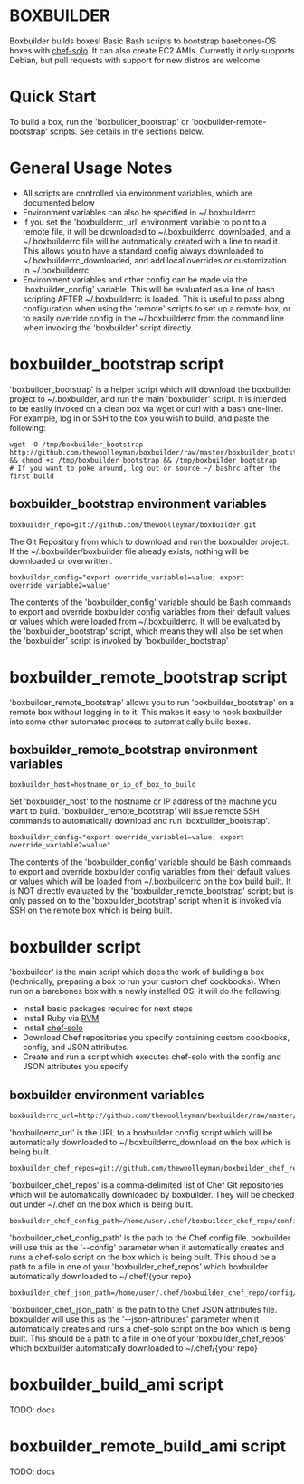 BOXBUILDER
==========

Boxbuilder builds boxes!  Basic Bash scripts to bootstrap barebones-OS boxes with
[chef-solo](http://wiki.opscode.com/display/chef/Chef+Solo).  It can also create
EC2 AMIs.  Currently it only supports Debian, but pull requests with support for
new distros are welcome.

Quick Start
===========

To build a box, run the 'boxbuilder\_bootstrap' or 'boxbuilder-remote-bootstrap' scripts.
See details in the sections below.

General Usage Notes
===================

* All scripts are controlled via environment variables, which are documented below
* Environment variables can also be specified in ~/.boxbuilderrc
* If you set the 'boxbuilderrc\_url' environment variable to point to a remote file,
  it will be downloaded to ~/.boxbuilderrc\_downloaded, and a ~/.boxbuilderrc file
  will be automatically created with a line to read it.  This allows you to have
  a standard config always downloaded to ~/.boxbuilderrc\_downloaded, and add
  local overrides or customization in ~/.boxbuilderrc
* Environment variables and other config can be made via the 'boxbuilder\_config'
  variable.  This will be evaluated as a line of bash scripting AFTER
  ~/.boxbuilderrc is loaded.  This is useful to pass along configuration when using
  the 'remote' scripts to set up a remote box, or to easily override config in
  the ~/.boxbuilderrc from the command line when invoking the 'boxbuilder' script
  directly.


boxbuilder\_bootstrap script
===========================

'boxbuilder\_bootstrap' is a helper script which will download the boxbuilder
project to ~/.boxbuilder, and run the main 'boxbuilder' script.  It
is intended to be easily invoked on a clean box via
wget or curl with a bash one-liner.  For example, log in or SSH to the box you
wish to build, and paste the following:

    wget -O /tmp/boxbuilder_bootstrap http://github.com/thewoolleyman/boxbuilder/raw/master/boxbuilder_bootstrap && chmod +x /tmp/boxbuilder_bootstrap && /tmp/boxbuilder_bootstrap
    # If you want to poke around, log out or source ~/.bashrc after the first build

boxbuilder\_bootstrap environment variables
-------------------------------------------

    boxbuilder_repo=git://github.com/thewoolleyman/boxbuilder.git

The Git Repository from which to download and run the boxbuilder project.  If
the ~/.boxbuilder/boxbuilder file already exists, nothing will be downloaded
or overwritten.

    boxbuilder_config="export override_variable1=value; export override_variable2=value"

The contents of the 'boxbuilder\_config' variable should be Bash commands to export and override
boxbuilder config variables from their default values or values which were loaded from
~/.boxbuilderrc.  It will be evaluated by the 'boxbuilder\_bootstrap' script, which
means they will also be set when the 'boxbuilder' script is invoked by 'boxbuilder\_bootstrap'

boxbuilder\_remote\_bootstrap script
====================================

'boxbuilder\_remote\_bootstrap' allows you to run 'boxbuilder\_bootstrap' on a
remote box without logging in to it.  This makes it easy to hook boxbuilder into
some other automated process to automatically build boxes.

boxbuilder\_remote\_bootstrap environment variables
---------------------------------------------------

    boxbuilder_host=hostname_or_ip_of_box_to_build

Set 'boxbuilder\_host' to the hostname or IP address of the machine you want to build.
'boxbuilder\_remote\_bootstrap' will issue remote SSH commands to automatically download
and run 'boxbuilder\_bootstrap'.

    boxbuilder_config="export override_variable1=value; export override_variable2=value"

The contents of the 'boxbuilder\_config' variable should be Bash commands to export and override
boxbuilder config variables from their default values or values which will be loaded from
~/.boxbuilderrc on the box build built.  It is NOT directly evaluated by the 'boxbuilder\_remote\_bootstrap'
script; but is only passed on to the 'boxbuilder\_bootstrap' script when it is invoked via SSH on
the remote box which is being built.

boxbuilder script
=================

'boxbuilder' is the main script which does the work of building a box (technically,
preparing a box to run your custom chef cookbooks).  When run 
on a barebones box with a newly installed OS, it will do the following:

* Install basic packages required for next steps
* Install Ruby via [RVM](http://rvm.beginrescueend.com/)
* Install [chef-solo](http://wiki.opscode.com/display/chef/Chef+Solo)
* Download Chef repositories you specify containing custom cookbooks, config, and JSON attributes.
* Create and run a script which executes chef-solo with the config and JSON attributes you specify

boxbuilder environment variables
--------------------------------

    boxbuilderrc_url=http://github.com/thewoolleyman/boxbuilder/raw/master/boxbuilderrc_example

'boxbuilderrc\_url' is the URL to a boxbuilder config script which will be automatically
downloaded to ~/.boxbuilderrc\_download on the box which is being built.

    boxbuilder_chef_repos=git://github.com/thewoolleyman/boxbuilder_chef_repo.git[,git://github.com/user/custom_chef_repo.git[,...]]

'boxbuilder\_chef_repos' is a comma-delimited list of Chef Git repositories which will be automatically
downloaded by boxbuilder.  They will be checked out under ~/.chef on the box which is being built.

    boxbuilder_chef_config_path=/home/user/.chef/boxbuilder_chef_repo/config/solo.rb

'boxbuilder\_chef\_config\_path' is the path to the Chef config file. boxbuilder will use
this as the '--config' parameter when it automatically creates and runs a chef-solo script on the
box which is being built.  This should be a path to a file
in one of your 'boxbuilder\_chef\_repos' which boxbuilder automatically downloaded to
~/.chef/{your repo}

    boxbuilder_chef_json_path=/home/user/.chef/boxbuilder_chef_repo/config/node.json

'boxbuilder\_chef\_json\_path' is the path to the Chef JSON attributes file. boxbuilder will use
this as the '--json-attributes' parameter when it automatically creates and runs a chef-solo script
on the box which is being built.  This should be a path to a file
in one of your 'boxbuilder\_chef\_repos' which boxbuilder automatically downloaded to
~/.chef/{your repo}


boxbuilder\_build\_ami script
=============================

TODO: docs

boxbuilder\_remote_build\_ami script
====================================

TODO: docs
